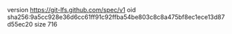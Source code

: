 version https://git-lfs.github.com/spec/v1
oid sha256:9a5cc928e36d6cc61ff91c92ffba54be803c8c8a475bf8ec1ece13d87d55ec20
size 716
